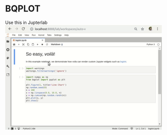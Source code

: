 # BQPLOT
Use this in Jupterlab
<a href=""></a>
<img src="https://github.com/RishavMishraRM/BQPLOT/blob/main/voila-bqplot.gif">
